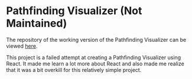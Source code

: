 # Pathfinding Visualizer (Not Maintained)

The repository of the working version of the Pathfinding Visualizer can be viewed [here](https://github.com/imaique/pathfinding-visualizer-2).

This project is a failed attempt at creating a Pathfinding Visualizer using React. It made me learn a lot more about React and also made me realize that it was a bit overkill for this relatively simple project.
